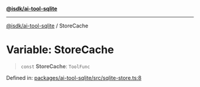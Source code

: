[**@isdk/ai-tool-sqlite**](../README.md)

***

[@isdk/ai-tool-sqlite](../globals.md) / StoreCache

# Variable: StoreCache

> `const` **StoreCache**: `ToolFunc`

Defined in: [packages/ai-tool-sqlite/src/sqlite-store.ts:8](https://github.com/isdk/ai-tool-sqlite.js/blob/1a6df3add9f4dbf09fb350e1dd51162b470b0f88/src/sqlite-store.ts#L8)
